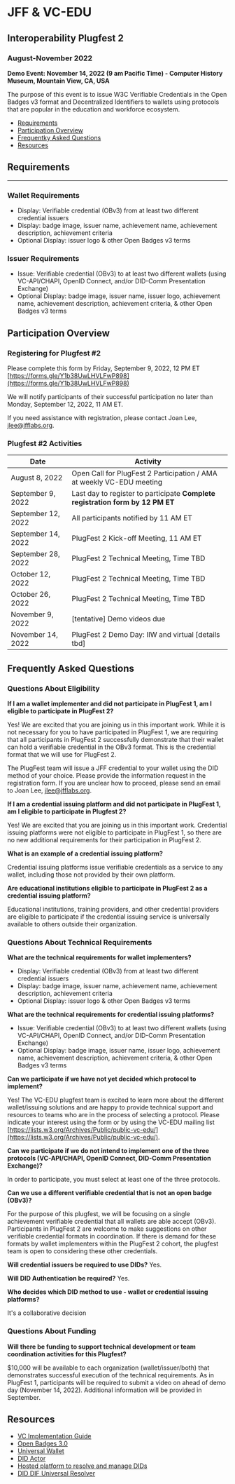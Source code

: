 # JFF & VC-EDU 
## Interoperability Plugfest 2

### August-November 2022

**Demo Event: November 14, 2022 (9 am Pacific Time) - Computer History Museum, Mountain View, CA, USA**

The purpose of this event is to issue W3C Verifiable Credentials in the Open Badges v3 format and Decentralized Identifiers to wallets using protocols that are popular in the education and workforce ecosystem.

* [Requirements](#requirements)
* [Participation Overview](#participation-overview)
* [Frequentky Asked Questions](#frequently-asked-questions)
* [Resources](#resources)

## Requirements

---

### Wallet Requirements

* Display: Verifiable credential (OBv3) from at least two different credential issuers
* Display: badge image, issuer name, achievement name, achievement description, achievement criteria
* Optional Display: issuer logo & other Open Badges v3 terms

### Issuer Requirements

* Issue: Verifiable credential (OBv3) to at least two different wallets (using VC-API/CHAPI, OpenID Connect, and/or DID-Comm Presentation Exchange)
* Optional Display: badge image, issuer name, issuer logo, achievement name, achievement description, achievement criteria, & other Open Badges v3 terms


## Participation Overview
### Registering for Plugfest #2

Please complete this form by Friday, September 9, 2022, 12 PM ET
[https://forms.gle/Y1b38UwLHVLFwP898](https://forms.gle/Y1b38UwLHVLFwP898)

We will notify participants of their successful participation no later than Monday, September 12, 2022, 11 AM ET.

If you need assistance with registration, please contact Joan Lee, [jlee@jfflabs.org](maito:jlee@jfflabs.org).

### Plugfest #2 Activities

| Date                | Activity |
|---------------------|----------|
| August 8, 2022      | Open Call for PlugFest 2 Participation / AMA at weekly VC-EDU meeting
| September 9, 2022   | Last day to register to participate **Complete registration form by 12 PM ET**
| September 12, 2022  | All participants notified by 11 AM ET
| September 14, 2022  | PlugFest 2 Kick-off Meeting, 11 AM ET
| September 28, 2022  | PlugFest 2 Technical Meeting, Time TBD
| October 12, 2022    | PlugFest 2 Technical Meeting, Time TBD
| October 26, 2022    | PlugFest 2 Technical Meeting, Time TBD
| November 9, 2022    |[tentative] Demo videos due
| November 14, 2022   | PlugFest 2 Demo Day: IIW and virtual [details tbd]

## Frequently Asked Questions

### Questions About Eligibility

**If I am a wallet implementer and did not participate in PlugFest 1, am I eligible to participate in PlugFest 2?**

Yes!  We are excited that you are joining us in this important work.  While it is not necessary for you to have participated in PlugFest 1, we are requiring that all participants in PlugFest 2 successfully demonstrate that their wallet can hold a verifiable credential in the OBv3 format.  This is the credential format that we will use for PlugFest 2.

The PlugFest team will issue a JFF credential to your wallet using the DID method of your choice.  Please provide the information request in the registration form.  If you are unclear how to proceed, please send an email to Joan Lee, [jlee@jfflabs.org](maito:jlee@jfflabs.org).

**If I am a credential issuing platform and did not participate in PlugFest 1, am I eligible to participate in Plugfest 2?**

Yes!  We are excited that you are joining us in this important work.  Credential issuing platforms were not eligible to participate in PlugFest 1, so there are no new additional requirements for their participation in PlugFest 2.

**What is an example of a credential issuing platform?**

Credential issuing platforms issue verifiable credentials as a service to any wallet, including those not provided by their own platform.

**Are educational institutions eligible to participate in PlugFest 2 as a credential issuing platform?**

Educational institutions, training providers, and other credential providers are eligible to participate if the credential issuing service is universally available to others outside their organization.  

### Questions About Technical Requirements

**What are the technical requirements for wallet implementers?**

* Display: Verifiable credential (OBv3) from at least two different credential issuers
* Display: badge image, issuer name, achievement name, achievement description, achievement criteria
* Optional Display: issuer logo & other Open Badges v3 terms


**What are the technical requirements for credential issuing platforms?**

* Issue: Verifiable credential (OBv3) to at least two different wallets (using VC-API/CHAPI, OpenID Connect, and/or DID-Comm Presentation Exchange)
* Optional Display: badge image, issuer name, issuer logo, achievement name, achievement description, achievement criteria, & other Open Badges v3 terms

**Can we participate if we have not yet decided which protocol to implement?**

Yes!  The VC-EDU plugfest team is excited to learn more about the different wallet/issuing solutions and are happy to provide technical support and resources to teams who are in the process of selecting a protocol.  Please indicate your interest using the form or by using the VC-EDU mailing list [https://lists.w3.org/Archives/Public/public-vc-edu/](https://lists.w3.org/Archives/Public/public-vc-edu/). 

**Can we participate if we do not intend to implement one of the three protocols (VC-API/CHAPI, OpenID Connect, DID-Comm Presentation Exchange)?**

In order to participate, you must select at least one of the three protocols.

**Can we use a different verifiable credential that is not an open badge (OBv3)?**

For the purpose of this plugfest, we will be focusing on a single achievement verifiable credential that all wallets are able accept (OBv3).  Participants in PlugFest 2 are welcome to make suggestions on other verifiable credential formats in coordination.  If there is demand for these formats by wallet implementers within the PlugFest 2 cohort, the plugfest team is open to considering these other credentials.

**Will credential issuers be required to use DIDs?**
Yes.

**Will DID Authentication be required?**
Yes.

**Who decides which DID method to use - wallet or credential issuing platforms?**

It's a collaborative decision

### Questions About Funding

**Will there be funding to support technical development or team coordination activities for this Plugfest?**

$10,000 will be available to each organization (wallet/issuer/both) that demonstrates successful execution of the technical requirements.  As in PlugFest 1, participants will be required to submit a video on ahead of demo day (November 14, 2022).  Additional information will be provided in September.


## Resources

* [VC Implementation Guide](https://www.w3.org/TR/vc-imp-guide/)
* [Open Badges 3.0](https://imsglobal.github.io/openbadges-specification/ob_v3p0.html)
* [Universal Wallet](https://w3c-ccg.github.io/universal-wallet-interop-spec/)
* [DID Actor](https://api.did.actor/)
* [Hosted platform to resolve and manage DIDs](https://godiddy.com/)
* [DID DIF Universal Resolver](https://dev.uniresolver.io/)



